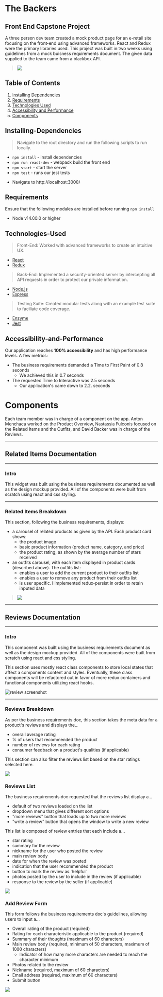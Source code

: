# The Backers
## Front End Capstone Project

A three person dev team created a mock product page for an e-retail site focusing on the front-end using advanced frameworks. React and Redux were the primary libraries used. This project was built in two weeks using guidelines from a mock buisness requirements document. The given data supplied to the team came from a blackbox API.

> ![](documentation/the-backers.gif)

## Table of Contents

1. [Installing Dependencies](#Installing-Dependencies)
2. [Requirements](#Requirements)
3. [Technologies Used](#Technologies-Used)
4. [Accessibility and Performance](#Accessibility-and-Performance)
5. [Components](#Components)

## Installing-Dependencies

> Navigate to the root directory and run the following scripts to run locally.

- `npm install` - install dependencies
- `npm run react-dev` - webpack build the front end
- `npm start` - start the server
- `npm test` - runs our jest tests

* Navigate to http://localhost:3000/

## Requirements

Ensure that the following modules are installed before running `npm install`

- Node v14.00.0 or higher

## Technologies-Used

> Front-End: Worked with advanced frameworks to create an intuitive UX.

- [React](https://reactjs.org/)
- [Redux](https://redux.js.org/)

> Back-End: Implemented a security-oriented server by intercepting all API requests in order to protect our private information.

- [Node.js](https://nodejs.org/en/)
- [Express](https://expressjs.com)

> Testing Suite: Created modular tests along with an example test suite to faciliate code coverage.

- [Enzyme](https://enzymejs.github.io/enzyme/)
- [Jest](https://jestjs.io/docs/en/api)

## Accessibility-and-Performance

Our application reaches __100% accessibility__ and has high performance levels.
A few metrics:

- The business requirements demanded a Time to First Paint of 0.8 seconds
	- We achieved this in 0.7 seconds
- The requested Time to Interactive was 2.5 seconds
	- Our application's came down to 2.2. seconds

# Components

Each team member was in charge of a component on the app. Anton Menchaca worked on the Product Overview, Nastassia Fulconis focused on the Related Items and the Outfits, and David Backer was in charge of the Reviews.

---

## Related Items Documentation
---
### Intro
This widget was built using the business requirements documented as well as the design mockup provided. All of the components were built from scratch using react and css styling.

---

### Related Items Breakdown
This section, following the business requirements, displays:

- a carousel of related products as given by the API. Each product card shows:
	- the product image
	- basic product information (product name, category, and price)
	- the product rating, as shown by the average number of stars received
- an outfits carousel, with each item displayed in product cards (described above). The outfits list:
	- enables a user to add the current product to their outfits list
	- enables a user to remove any product from their outfits list
	- is user specific. I implemented redux-persist in order to retain inputed data

> ![](documentation/related-products-gif.gif)

---

## Reviews Documentation
---
### Intro
This component was built using the business requirements document as well as the design mockup provided. All of the components were built from scratch using react and css styling.

This section uses mostly react class components to store local states that affect a components content and styles. Eventually, these class components will be refactored out in favor of more redux containers and functional components utilizing react hooks.

![review screenshot](documentation/reviews/reviews-screenshot.png)

---


### Reviews Breakdown
As per the business requirements doc, this section takes the meta data for a product's reviews and displays the...

- overall average rating
- % of users that recommended the product
- number of reviews for each rating
- consumer feedback on a product's qualities (if applicable)

This section can also filter the reviews list based on the star ratings selected here.

![](documentation/reviews/review-breakdown-2.gif)

### Reviews List
The business requirements doc requested that the reviews list display a...

- default of two reviews loaded on the list
- dropdown menu that gives different sort options
- "more reviews" button that loads up to two more reviews
- "write a review" button that opens the window to write a new review

This list is composed of review entries that each include a...

- star rating
- summary for the review
- nickname for the user who posted the review
- main review body
- date for when the review was posted
- indication that the user recommended the product
- button to mark the review as 'helpful'
- photos posted by the user to include in the review (if applicable)
- response to the review by the seller (if applicable)

![](documentation/reviews/review-list-2.gif)

### Add Review Form
This form follows the business requirements doc's guidelines, allowing users to input a...

- Overall rating of the product (required)
- Rating for each characteristic applicable to the product (required)
- Summary of their thoughts (maximum of 60 characters)
- Main review body (required, minimum of 50 characters, maximum of 1000 characters)
	- Indicator of how many more characters are needed to reach the character minimum
- Photos related to the review
- Nickname (required, maximum of 60 characters)
- Email address (required, maximum of 60 characters)
- Submit button

![](documentation/reviews/review-form-2.gif)




